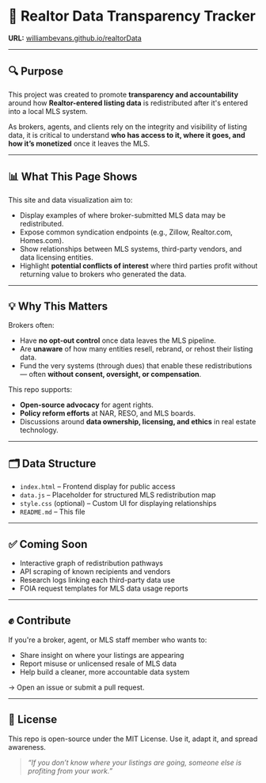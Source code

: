 # 🏡 Realtor Data Transparency Tracker

**URL:** [williambevans.github.io/realtorData](https://williambevans.github.io/realtorData)

---

## 🔍 Purpose

This project was created to promote **transparency and accountability** around how **Realtor-entered listing data** is redistributed after it's entered into a local MLS system.

As brokers, agents, and clients rely on the integrity and visibility of listing data, it is critical to understand **who has access to it, where it goes, and how it’s monetized** once it leaves the MLS.

---

## 📊 What This Page Shows

This site and data visualization aim to:
- Display examples of where broker-submitted MLS data may be redistributed.
- Expose common syndication endpoints (e.g., Zillow, Realtor.com, Homes.com).
- Show relationships between MLS systems, third-party vendors, and data licensing entities.
- Highlight **potential conflicts of interest** where third parties profit without returning value to brokers who generated the data.

---

## 💡 Why This Matters

Brokers often:
- Have **no opt-out control** once data leaves the MLS pipeline.
- Are **unaware** of how many entities resell, rebrand, or rehost their listing data.
- Fund the very systems (through dues) that enable these redistributions — often **without consent, oversight, or compensation**.

This repo supports:
- **Open-source advocacy** for agent rights.
- **Policy reform efforts** at NAR, RESO, and MLS boards.
- Discussions around **data ownership, licensing, and ethics** in real estate technology.

---

## 🗂 Data Structure

- `index.html` – Frontend display for public access
- `data.js` – Placeholder for structured MLS redistribution map
- `style.css` (optional) – Custom UI for displaying relationships
- `README.md` – This file

---

## ✅ Coming Soon

- Interactive graph of redistribution pathways
- API scraping of known recipients and vendors
- Research logs linking each third-party data use
- FOIA request templates for MLS data usage reports

---

## ✊ Contribute

If you're a broker, agent, or MLS staff member who wants to:
- Share insight on where your listings are appearing
- Report misuse or unlicensed resale of MLS data
- Help build a cleaner, more accountable data system

→ Open an issue or submit a pull request.

---

## 📜 License

This repo is open-source under the MIT License. Use it, adapt it, and spread awareness.

> *“If you don’t know where your listings are going, someone else is profiting from your work.”*

